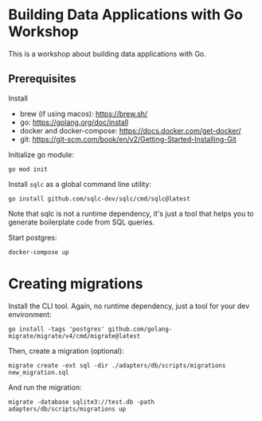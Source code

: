 # Building Data Applications with Go Workshop

This is a workshop about building data applications with Go. 

## Prerequisites
Install 
- brew (if using macos): https://brew.sh/
- go: https://golang.org/doc/install
- docker and docker-compose: https://docs.docker.com/get-docker/
- git: https://git-scm.com/book/en/v2/Getting-Started-Installing-Git

Initialize go module:
```
go mod init
```

Install `sqlc` as a global command line utility:

```
go install github.com/sqlc-dev/sqlc/cmd/sqlc@latest
``` 

Note that sqlc is not a runtime dependency, it's just a tool that helps you to generate boilerplate code from SQL queries.

Start postgres:

```
docker-compose up
```

# Creating migrations
Install the CLI tool. Again, no runtime dependency, just a tool for your dev environment:

```
go install -tags 'postgres' github.com/golang-migrate/migrate/v4/cmd/migrate@latest
```

Then, create a migration (optional):

```
migrate create -ext sql -dir ./adapters/db/scripts/migrations new_migration.sql
```

And run the migration:

```
migrate -database sqlite3://test.db -path adapters/db/scripts/migrations up
```